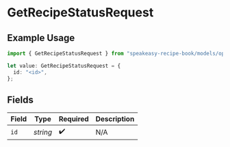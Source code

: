 # GetRecipeStatusRequest

## Example Usage

```typescript
import { GetRecipeStatusRequest } from "speakeasy-recipe-book/models/operations";

let value: GetRecipeStatusRequest = {
  id: "<id>",
};
```

## Fields

| Field              | Type               | Required           | Description        |
| ------------------ | ------------------ | ------------------ | ------------------ |
| `id`               | *string*           | :heavy_check_mark: | N/A                |